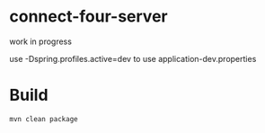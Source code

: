 # connect-four-server

work in progress

use -Dspring.profiles.active=dev to use application-dev.properties


# Build

```
mvn clean package
```
